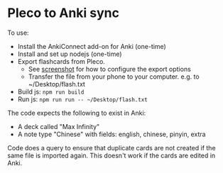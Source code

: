 # Pleco to Anki sync

To use:
- Install the AnkiConnect add-on for Anki (one-time)
- Install and set up nodejs (one-time)
- Export flashcards from Pleco. 
  - See [screenshot](./export_config.PNG) for how to configure the export options
  - Transfer the file from your phone to your computer. e.g. to ~/Desktop/flash.txt 
- Build js: `npm run build`
- Run js: `npm run run -- ~/Desktop/flash.txt`

The code expects the following to exist in Anki:
- A deck called "Max Infinity"
- A note type "Chinese" with fields: english, chinese, pinyin, extra

Code does a query to ensure that duplicate cards are not created if the same file is imported again. This doesn't work if the cards are edited in Anki.